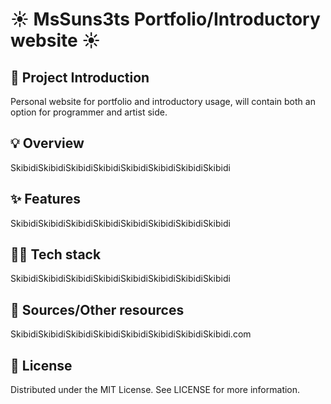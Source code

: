 # ☀️ MsSuns3ts Portfolio/Introductory website ☀️

## 📖 Project Introduction

Personal website for portfolio and introductory usage, will contain both an option for programmer and artist side.

## 💡 Overview

SkibidiSkibidiSkibidiSkibidiSkibidiSkibidiSkibidiSkibidi

## ✨ Features

SkibidiSkibidiSkibidiSkibidiSkibidiSkibidiSkibidiSkibidi

## 👨‍💻 Tech stack

SkibidiSkibidiSkibidiSkibidiSkibidiSkibidiSkibidiSkibidi

## 🔗 Sources/Other resources

SkibidiSkibidiSkibidiSkibidiSkibidiSkibidiSkibidiSkibidi.com

## 📜 License

Distributed under the MIT License. See LICENSE for more information.
